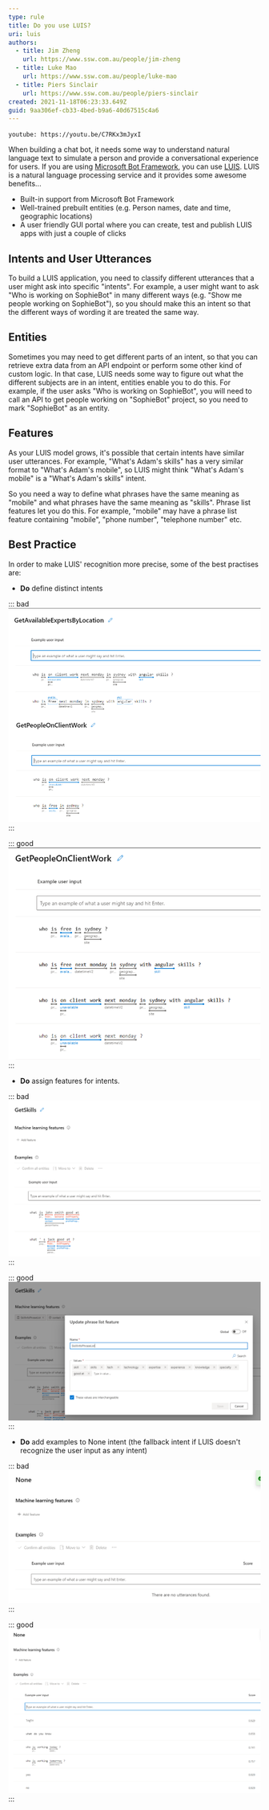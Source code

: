 ```yaml
---
type: rule
title: Do you use LUIS?
uri: luis
authors:
  - title: Jim Zheng
    url: https://www.ssw.com.au/people/jim-zheng
  - title: Luke Mao
    url: https://www.ssw.com.au/people/luke-mao
  - title: Piers Sinclair
    url: https://www.ssw.com.au/people/piers-sinclair
created: 2021-11-18T06:23:33.649Z
guid: 9aa306ef-cb33-4bed-b9a6-40d67515c4a6
---
```


`youtube: https://youtu.be/C7RKx3mJyxI `

When building a chat bot, it needs some way to understand natural language text to simulate a person and provide a conversational experience for users. If you are using [Microsoft Bot Framework](https://docs.microsoft.com/en-us/azure/bot-service/?view=azure-bot-service-4.0), you can use [LUIS](https://www.luis.ai). LUIS is a natural language processing service and it provides some awesome benefits...

<!--endintro-->

* Built-in support from Microsoft Bot Framework
* Well-trained prebuilt entities (e.g. Person names, date and time, geographic locations)
* A user friendly GUI portal where you can create, test and publish LUIS apps with just a couple of clicks

## Intents and User Utterances

To build a LUIS application, you need to classify different utterances that a user might ask into specific "intents". For example, a user might want to ask "Who is working on SophieBot" in many different ways (e.g. "Show me people working on SophieBot"), so you should make this an intent so that the different ways of wording it are treated the same way.  

## Entities

Sometimes you may need to get different parts of an intent, so that you can retrieve extra data from an API endpoint or perform some other kind of custom logic. In that case, LUIS needs some way to figure out what the different subjects are in an intent, entities enable you to do this. For example, if the user asks "Who is working on SophieBot", you will need to call an API to get people working on "SophieBot" project, so you need to mark "SophieBot" as an entity.

## Features

As your LUIS model grows, it's possible that certain intents have similar user utterances. For example, "What's Adam's skills" has a very similar format to "What's Adam's mobile", so LUIS might think "What's Adam's mobile" is a "What's Adam's skills" intent. 

So you need a way to define what phrases have the same meaning as "mobile" and what phrases have the same meaning as "skills". Phrase list features let you do this. For example, "mobile" may have a phrase list feature containing "mobile", "phone number", "telephone number" etc.

## Best Practice

In order to make LUIS' recognition more precise, some of the best practises are:

* **Do** define distinct intents

::: bad
![Figure: Bad example - Separated intents with overlapping vocabulary](bad-example-distinct-intents.png)
:::

::: good 
![Figure: Good example - Combine intents that have same vocabulary and use entities](good-example-distinct-intents.png)
:::

* **Do** assign features for intents.

::: bad
![Figure: Bad example - An intent with no feature can lead to low accuracy](bad-example-features.png)
:::

::: good 
![Figure: Good example - An intent with features can help LUIS predict more accurately](good-example-features.png)
:::

* **Do** add examples to None intent (the fallback intent if LUIS doesn't recognize the user input as any intent)

::: bad
![Figure: Bad example - An empty None intent means no "emergency replies" for unrecognized inputs](bad-example-none.png)
:::

::: good 
![Figure: Good example - Add example utterances to None intent with an approximately 1:10 ratio to the utterances in the rest of your LUIS app](good-example-none.png)
:::
